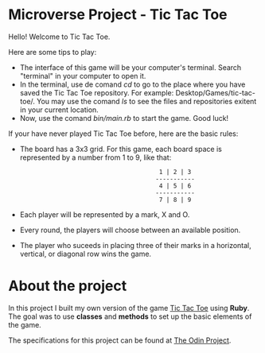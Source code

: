 # Microverse Project - Tic Tac Toe

Hello! Welcome to Tic Tac Toe.

Here are some tips to play:

- The interface of this game will be your computer's terminal. Search "terminal" in your computer to open it.
- In the terminal, use de comand _cd_ to go to the place where you have saved the Tic Tac Toe repository. For example: Desktop/Games/tic-tac-toe/. 
You may use the comand _ls_ to see the files and repositories exitent in your current location.
- Now, use the comand _bin/main.rb_ to start the game. Good luck!

If your have never played Tic Tac Toe before, here are the basic rules:

- The board has a 3x3 grid. For this game, each board space is represented by a number from 1 to 9, like that:

                                             1 | 2 | 3
                                            -----------
                                             4 | 5 | 6
                                            -----------
                                             7 | 8 | 9

- Each player will be represented by a mark, X and O.
- Every round, the players will choose between an available position.
- The player who suceeds in placing three of their marks in a horizontal, vertical, or diagonal row wins the game.

# About the project

In this project I built my own version of the game [Tic Tac Toe](https://en.wikipedia.org/wiki/Tic-tac-toe) using **Ruby**. The goal was to use **classes** and **methods** to set up the basic elements of the game. 

The specifications for this project can be found at [The Odin Project](https://www.theodinproject.com/courses/ruby-programming/lessons/oop).
